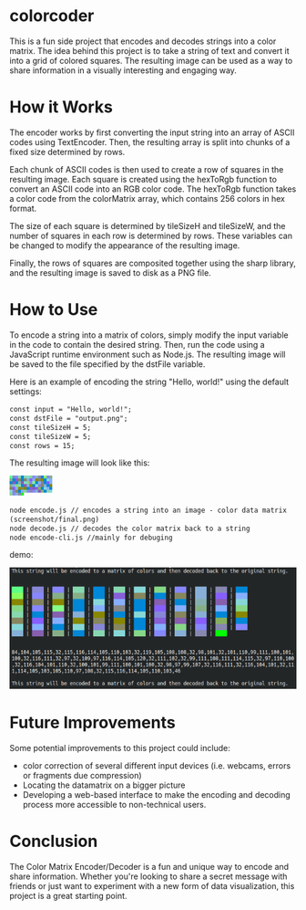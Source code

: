 
# colorcoder


This is a fun side project that encodes and decodes strings into a color matrix. 
The idea behind this project is to take a string of text and convert it into a grid of colored squares. 
The resulting image can be used as a way to share information in a visually interesting and engaging way.

# How it Works
The encoder works by first converting the input string into an array of ASCII codes using TextEncoder. 
Then, the resulting array is split into chunks of a fixed size determined by rows.

Each chunk of ASCII codes is then used to create a row of squares in the resulting image. 
Each square is created using the hexToRgb function to convert an ASCII code into an RGB color code. The hexToRgb function takes a color code from the colorMatrix array, which contains 256 colors in hex format.

The size of each square is determined by tileSizeH and tileSizeW, and the number of squares in each row is determined by rows. These variables can be changed to modify the appearance of the resulting image.

Finally, the rows of squares are composited together using the sharp library, and the resulting image is saved to disk as a PNG file.







# How to Use

To encode a string into a matrix of colors, simply modify the input variable in the code to contain the desired string. 
Then, run the code using a JavaScript runtime environment such as Node.js. The resulting image will be saved to the file specified by the dstFile variable.

Here is an example of encoding the string "Hello, world!" using the default settings:

```
const input = "Hello, world!";
const dstFile = "output.png";
const tileSizeH = 5;
const tileSizeW = 5;
const rows = 15;
```

The resulting image will look like this:

![data matrix](https://raw.githubusercontent.com/andreas83/colorcoder/main/screenshot/final.png)


```
node encode.js // encodes a string into an image - color data matrix (screenshot/final.png)
node decode.js // decodes the color matrix back to a string
node encode-cli.js //mainly for debuging
```

demo:

![a demo of a text encooded into a color matrix](https://github.com/andreas83/colorcoder/raw/main/screenshot/example.png)


# Future Improvements

Some potential improvements to this project could include:

* color correction of several different input devices (i.e. webcams, errors or fragments due compression)
* Locating the datamatrix on a bigger picture 
* Developing a web-based interface to make the encoding and decoding process more accessible to non-technical users.



# Conclusion
The Color Matrix Encoder/Decoder is a fun and unique way to encode and share information. Whether you're looking to share a secret message with friends or just want to experiment with a new form of data visualization, this project is a great starting point.
